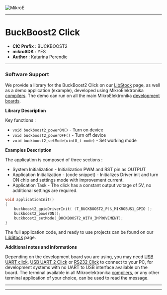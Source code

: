 ![MikroE](http://www.mikroe.com/img/designs/beta/logo_small.png)

---

# BuckBoost2 Click

- **CIC Prefix**  : BUCKBOOST2
- **mikroSDK**    : YES
- **Author**      : Katarina Perendic

---

### Software Support

We provide a library for the BuckBoost2 Click on our [LibStock](https://libstock.mikroe.com/projects/view/2327/buck-boost-2-click) 
page, as well as a demo application (example), developed using MikroElektronika 
[compilers](http://shop.mikroe.com/compilers). The demo can run on all the main 
MikroElektronika [development boards](http://shop.mikroe.com/development-boards).

**Library Description**

Key functions :

- ``` void buckboost2_powerON() ``` - Turn on device
- ``` void buckboost2_powerOFF() ``` - Turn off device 
- ``` void buckboost2_setMode(uint8_t mode) ``` - Set working mode

**Examples Description**

The application is composed of three sections :

- System Initialization - Initialization PWM and RST pin as OUTPUT
- Application Initialization - (code snippet) - Initializes Driver init and turn ON chip and settings mode with improvement current.
- Application Task - The click has a constant output voltage of 5V, no additional settings are required.


```.c
void applicationInit()
{
    buckboost2_gpioDriverInit( (T_BUCKBOOST2_P)&_MIKROBUS1_GPIO );
    buckboost2_powerON();
    buckboost2_setMode(_BUCKBOOST2_WITH_IMPROVEMENT);
}
```

The full application code, and ready to use projects can be found on our 
[LibStock](https://libstock.mikroe.com/projects/view/2327/buck-boost-2-click) page.


**Additional notes and informations**

Depending on the development board you are using, you may need 
[USB UART click](http://shop.mikroe.com/usb-uart-click), 
[USB UART 2 Click](http://shop.mikroe.com/usb-uart-2-click) or 
[RS232 Click](http://shop.mikroe.com/rs232-click) to connect to your PC, for 
development systems with no UART to USB interface available on the board. The 
terminal available in all Mikroelektronika 
[compilers](http://shop.mikroe.com/compilers), or any other terminal application 
of your choice, can be used to read the message.

---
---
